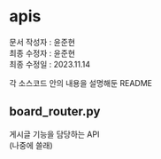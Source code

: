 # apis
문서 작성자 : 윤준현  
최종 수정자 : 윤준현  
최종 수정일 : 2023.11.14  
  
각 소스코드 안의 내용을 설명해둔 README
  
## board_router.py
게시글 기능을 담당하는 API  
(나중에 쓸래)
